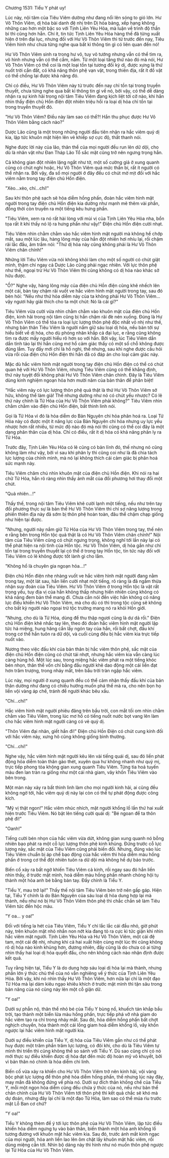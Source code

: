 




Chương 1531: Tiểu Y phát uy!


Lúc này, nội tâm của Tiêu Viêm dường như đang nổi lên sóng to gió lớn. Hư Vô Thôn Viêm, dị hỏa bài danh đệ nhị trên Dị hỏa bảng, xếp hạng không những cao hơn một bậc so với Tịnh Liên Yêu Hỏa, mà luận về trình độ thần bí thì cũng hơn hẳn. Chí ít, tin tức Tịnh Liên Yêu Hỏa hàng thế đã từng xuất hiện ở trên đại lục, nhưng đối với Hư Vô Thôn Viêm thì từ trước đến nay, Tiêu Viêm hình như chưa từng nghe qua bất kì thông tin gì có liên quan đến nó!

Hư Vô Thôn Viêm sinh ra trong hư vô, tuy vô tướng nhưng vẫn có thể tìm ra, vô hình nhưng vẫn có thể cầm, nắm. Từ một loại tầng thứ nào đó mà nói, Hư Vô Thôn Viêm có thể coi là một loại tồn tại tương đối kỳ dị, được xưng là thứ nuốt trời cắn đất, có khả năng thôn phệ vạn vật, trong thiên địa, rất ít đồ vật có thể chống lại được khả năng đó.

Chỉ có điều, Hư Vô Thôn Viêm này từ trước đến nay chỉ tồn tại trong truyền thuyết, chưa từng nghe qua bất kì thông tin gì về nó, bởi vậy, có thể dễ dàng nhận ra sự kinh hãi trong nội tâm Tiêu Viêm đang kịch liệt tới cỡ nào, khi hắn nhìn thấy điện chủ Hồn điện đột nhiên triệu hồi ra loại dị hỏa chỉ tồn tại trong truyền thuyết đó.

"Hư Vô Thôn Viêm? Điều này làm sao có thể?! Hắn thu phục được Hư Vô Thôn Viêm bằng cách nào?"

Dược Lão cũng là một trong những người đầu tiên nhận ra hắc viêm quỷ dị kia, lập tức khuôn mặt hiện lên vẻ khiếp sợ cực độ, thất thanh nói.

Nghe được lời này của lão, thân thể của mọi người đều run lên dữ dội, cho dù là nhân vật như Đan Tháp Lão Tổ sắc mặt cũng trở nên ngưng trọng hẳn.

Cả không gian đột nhiên lặng ngắt như tờ, một số cường giả ở xung quanh cũng có chút nghi hoặc, Hư Vô Thôn Viêm quá mức thần bí, rất ít người có thể nhận ra. Bởi vậy, đa số mọi người ở đây đều có chút mờ mịt đối với hắc viêm nằm trong tay điện chủ Hồn điện.

"Xèo…xèo, chí…chí!"

Sau khi thôn phệ sạch sẽ hỏa diễm hồng phấn, đoàn hắc viêm hình mặt người trong tay điện chủ Hồn điện kia dường như mạnh mẽ thêm vài phần, đồng thời còn truyền ra một tiếng kêu hưng phấn.

"Tiêu Viêm, xem ra nó rất hài lòng với mùi vị của Tịnh Liên Yêu Hỏa nha, bổn tọa rất ít khi thấy nó lộ ra hưng phấn như vậy!" Điện chủ Hồn điện cười nhạt.

Tiêu Viêm nhìn chằm chằm vào hắc viêm hình mặt người mà không hề chớp mắt, sau một lúc lâu, hàng lông mày của hắn đột nhiên hơi nhíu lại, rồi chậm rãi lắc đầu, âm trầm nói: "Thứ dị hỏa này cũng không phải là Hư Vô Thôn Viêm chân chính!"

Những lời Tiêu Viêm vừa nói không khỏi làm cho một số người có chút giật mình, thậm chí ngay cả Dược Lão cũng phải ngạc nhiên. Với lực thôn phệ như thế, ngoại trừ Hư Vô Thôn Viêm thì cũng không có dị hỏa nào khác sở hữu được.

"Ồ?" Nghe vậy, hàng lông mày của điện chủ Hồn điện cũng khẽ nhếch lên một cái, bàn tay chậm rãi vuốt ve hắc viêm hình mặt người trong tay, sau đó bèn hỏi: "Nếu như thứ hỏa diễm này của ta không phải Hư Vô Thôn Viêm…vậy ngươi hãy giải thích cho ta một chút: Nó là cái gì?"

Tiêu Viêm vừa cười vừa nhìn chằm chằm vào khuôn mặt của điện chủ Hồn điện, kinh hãi trong nội tâm cũng bị hắn chậm rãi đè nén xuống. Đúng là Hư Vô Thôn Viêm có thể tỏa ra loại lực lượng thôn phệ độc nhất vô nhị như thế, nhưng bản thân Tiêu Viêm là người nắm giữ sáu loại dị hỏa, nếu bàn tới sự hiểu biết về dị hỏa, cho dù phóng nhãn khắp cả đại lục, e rằng cũng không tìm ra được mấy người hiểu rõ hơn so với hắn. Bởi vậy, lúc Tiêu Viêm dần dần tỉnh táo lại thì hắn cũng mơ hồ cảm giác thấy có một số chỗ không được đúng lắm. Tuy đấy mới chỉ là hồ nghi, thế nhưng, sau khi nghe được câu hỏi vừa rồi của điện chủ Hồn điện thì hắn đã có đáp án cho loại cảm giác này.

Mặc dù hắc viêm hình mặt người trong tay điện chủ Hồn điện có thể có chút quan hệ với Hư Vô Thôn Viêm, nhưng Tiêu Viêm cũng có thể khẳng định, thứ này tuyệt đối không phải Hư Vô Thôn Viêm chân chính. Đây là Tiêu Viêm dùng kinh nghiệm ngoạn hỏa hơn mười năm của bản thân để phân biệt!

"Hắc viêm này có lực lượng thôn phệ quả thật là thứ Hư Vô Thôn Viêm sở hữu, không thể làm giả! Thế nhưng dường như nó có chút yếu nhược? Có lẽ thứ này chính là Tử Hỏa của Hư Vô Thôn Viêm phải không?" Tiêu Viêm nhìn chằm chằm vào điện chủ Hồn điện, bất thình lình nói.

Gọi là Tử Hỏa vì đó là hỏa diễm do Bản Nguyên chi hỏa phân hoá ra. Loại Tử Hỏa này có được một ít năng lực của Bản Nguyên chi hỏa nhưng uy lực yếu nhược hơn rất nhiều, từ mức độ nào đó mà nói thì cũng có thể coi đây là một dạng phân thân của dị hỏa. Chỉ có điều, rất ít dị hỏa có khả năng phân ly ra Tử Hỏa.

Trước đây, Tịnh Liên Yêu Hỏa có lẽ cũng có bản lĩnh đó, thế nhưng nó cũng không làm như vậy, bởi vì sau khi phân ly thì cũng coi như là đã chia tách lực lượng của chính mình, mà nó lại không thích cái cảm giác bị phân hoá sức mạnh này.

Tiêu Viêm chăm chú nhìn khuôn mặt của điện chủ Hồn điện. Khi nói ra hai chữ Tử Hỏa, hắn rõ ràng nhìn thấy ánh mắt của đối phương hơi thay đổi một chút.

"Quả nhiên...!"

Thấy thế, trong nội tâm Tiêu Viêm khẽ cười lạnh một tiếng, nếu như trên tay đối phương thực sự là bản thể Hư Vô Thôn Viêm thì chỉ sợ năng lượng trong phiến thiên địa này đã sớm bị thôn phệ hoàn toàn, đâu thể chậm chạp giống như hiện tại được.

"Nhưng, người này nắm giữ Tử Hỏa của Hư Vô Thôn Viêm trong tay, thế nên e rằng bên trong Hồn tộc quả thật là có Hư Vô Thôn Viêm chân chính!" Nội tâm của Tiêu Viêm cũng có chút ngưng trọng, không nghĩ tới lần này lại có thể phát hiện ra nội tình của Hồn tộc. Hư Vô Thôn Viêm, dị hỏa gần như chỉ tồn tại trong truyền thuyết lại có thể ở trong tay Hồn tộc, tin tức này đối với Tiêu Viêm có lẽ không được tốt lành gì cho lắm.

"Không hổ là chuyên gia ngoạn hỏa...!"

Điện chủ Hồn điện nhẹ nhàng vuốt ve hắc viêm hình mặt người đang nằm trong tay, một lát sau, hắn liền cười nhạt một tiếng, rõ ràng là đã ngầm thừa nhận suy đoán của Tiêu Viêm. Hư Vô Thôn Viêm ở trong Hồn tộc là vật rất trọng yếu, tuy địa vị của hắn không thấp nhưng hiển nhiên cũng không có khả năng đem bản thể mang đi. Chưa cần nói đến việc hắn không có năng lực điều khiển Hư Vô Thôn Viêm, mà cho dù có thì trong tộc cũng sẽ không cho bất kỳ người nào ngoại trừ tộc trưởng mang nó ra khỏi Hồn giới.

"Nhưng, cho dù là Tử Hỏa, dùng để thu thập ngươi cũng là dư dả rồi." Điện chủ Hồn điện khẽ nhấc tay lên, theo đó đoàn hắc viêm hình mặt người lập tức há miệng, hung hăng cắn lấy ngón tay của hắn, rồi bất chợt, đấu khí trong cơ thể hắn tuôn ra dữ dội, và cuối cùng đều bị hắc viêm kia trực tiếp nuốt vào.

Nương theo việc đấu khí của bản thân bị hắc viêm thôn phệ, sắc mặt của điện chủ Hồn điện cũng có chút tái nhợt, nhưng hắc viêm kia vẫn càng lúc càng hùng hổ. Một lúc sau, trong miệng hắc viêm phát ra một tiếng khóc bén nhọn, thân thể vốn chỉ bằng đầu người khẽ dao động một cái liền đạt hơn trăm trượng, trong nháy mắt, trên bầu trời tràn ngập hắc viêm.

Lúc này, mọi người ở xung quanh đều có thể cảm nhận thấy đấu khí của bản thân dường như đang có chiều hướng muốn phá thể mà ra, cho nên bọn họ liền vội vàng áp chế, tránh để người khác bêu xấu.

"Chí…chí!"

Hắc viêm hình mặt người phiêu đãng trên bầu trời, con mắt tối om nhìn chằm chằm vào Tiêu Viêm, trong lúc mơ hồ có tiếng nuốt nước bọt vang lên làm cho hắc viêm hình mặt người càng có vẻ quỷ dị.

"Thôn Viêm đại nhân, giết hắn đi!" Điện chủ Hồn Điện có chút cung kính đối với hắc viêm này, xưng hô cũng không giống bình thường.

"Chí…chí!"

Nghe vậy, hắc viêm hình mặt người kêu lên vài tiếng quái dị, sau đó liền phát động hỏa diễm toàn thân gào thét, xuyên qua hư không nhanh như quỷ mị, trực tiếp phong tỏa không gian xung quanh Tiêu Viêm. Từng tia hoả tuyến màu đen lan tràn ra giống như một cái nhà giam, vây khốn Tiêu Viêm vào bên trong.

Một màn này xảy ra bất thình lình làm cho mọi người kinh hãi, ai cũng đều không ngờ tới, hắc viêm quỷ dị này lại còn có thể tự phát động được công kích.

"Mỹ vị thật ngon!" Hắc viêm nhúc nhích, mặt người khổng lồ lần thứ hai xuất hiện trước Tiêu Viêm. Nó bật lên tiếng cười quái dị: "Bé ngoan để ta thôn phệ đi!"

"Oanh!"

Tiếng cười bén nhọn của hắc viêm vừa dứt, không gian xung quanh nó bỗng nhiên bạo phát ra một cỗ lực lượng thôn phệ kinh khủng. Đứng trước cỗ lực lượng này, sắc mặt của Tiêu Viêm cũng phải biến đổi. Nhưng, đúng vào lúc Tiêu Viêm chuẩn bị áp chế bạo động của hắc viêm thì hỏa diễm màu hồng phấn ở trong cơ thể đột nhiên tuôn ra dữ dội mà không hề dự báo trước.

Biến cố xảy ra bất ngờ khiến Tiêu Viêm cả kinh, rồi ngay sau đó hắn liền nhìn thấy, ở trước mặt mình, hoả diễm màu hồng phấn nhanh chóng hội tụ thành một hỏa anh bé bằng bàn tay. Đấy chính là Tiểu Y.

"Tiểu Y, mau trở lại!" Thấy thế nội tâm Tiêu Viêm bèn trở nên gấp gáp. Hiện tại, Tiểu Y chính là do Bản Nguyên của sáu loại dị hỏa dung hợp lại mà thành, nếu như nó bị Hư Vô Thôn Viêm thôn phệ thì chắc chắn sẽ làm Tiêu Viêm tức đến hộc máu.

"Y oa… y oa!"

Đối với tiếng la hét của Tiêu Viêm, Tiểu Y chỉ lắc lắc cái đầu nhỏ, giờ phút này, trên khuôn mặt nhỏ nhắn non nớt kia đang tỏ ra cực kì tức giận khi nhìn hắc viêm mặt người. Tịnh Liên Yêu Hỏa và Hư Vô Thôn Viêm, một cái đệ tam, một cái đệ nhị, nhưng khi cả hai xuất hiện cùng một lúc thì cũng không rõ dị hỏa nào kinh khủng hơn, đương nhiên, đấy cũng là do chưa có ai từng nhìn thấy hai loại dị hỏa quyết đấu, cho nên không cách nào nhận định được kết quả.

Tuy rằng hiện tại, Tiểu Y là do dung hợp sáu loại dị hỏa lại mà thành, nhưng phần lớn ý thức chủ thể của nó vẫn nghiêng về ý thức của Tịnh Liên Yêu Hỏa. Bởi vậy, khi nó nhìn thấy Hư Vô Thôn Viêm, hơn nữa lại chỉ là một đạo Tử Hỏa mà lại dám kiêu ngạo khiêu khích ở trước mặt mình thì tận sâu trong bản năng của nó cũng nảy lên một cỗ giận dữ.

"Y oa!"

Dưới sự phẫn nộ, thân thể nhỏ bé của Tiểu Y bùng nổ, khuếch tán khắp bầu trời, tạo thành một biển lửa màu hồng phấn, trực tiếp phá vỡ nhà giam do hắc viêm tạo ra chỉ trong nháy mắt. Sau đó, hỏa diễm hồng phấn bất chợt nghịch chuyển, hóa thành một cái lồng giam hoả diễm khổng lồ, vây khốn ngược lại hắc viêm hình mặt người kia.

Dưới sự điều khiển của Tiểu Y, dị hỏa của Tiêu Viêm gần như có thể phát huy được một trăm phần trăm lực lượng, có đôi khi, cho dù là Tiêu Viêm tự mình thi triển thì cũng không thể so sánh với Tiểu Y. Dù sao cũng chỉ có nó mới thực sự điều khiển được dị hỏa đạt đến mức độ hoàn mỹ vô khuyết, bởi vì bản thân nó chính là hỏa diễm chi linh.

Biến cố vừa xảy ra khiến cho Hư Vô Thôn Viêm trở nên kinh hãi, vội vàng bộc phát lực lượng để thôn phệ hỏa diễm hồng phấn, thế nhưng lúc này đây, may mắn đã không đứng về phía nó. Dưới sự đích thân khống chế của Tiểu Y, mỗi một ngọn hỏa diễm cũng đều chứa ý thức của nó, nếu như bản thể chân chính của Hư Vô Thôn Viêm tới thôn phệ thì kết quả chắc sẽ khó mà dự đoán, nhưng đây lại chỉ là một đạo Tử Hỏa, làm sao có thể múa rìu trước mặt Lỗ Ban cơ chứ?

"Y oa!"

Tiểu Y không thèm để ý tới lực thôn phệ của Hư Vô Thôn Viêm, lập tức điều khiển hỏa diễm ngưng tụ vào bản thân, biến thành một hỏa anh khổng lồ tương đương với khuôn mặt hắc viêm kia. Sau đó, trước ánh mắt kinh ngạc của mọi người, hỏa anh liền lao lên ôm chặt lấy khuôn mặt hắc viêm, rồi dùng miệng cắn tới. Nhìn bộ dáng này thì hình như nó muốn thôn phệ ngược lại Tử Hỏa của Hư Vô Thôn Viêm.




